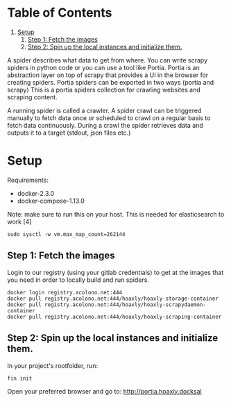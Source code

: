 
# Table of Contents

1.  [Setup](#org6e8aa9c)
    1.  [Step 1: Fetch the images](#org38d359a)
    2.  [Step 2: Spin up the local instances and initialize them.](#org0cfadc9)

A spider describes what data to get from where. You can write scrapy spiders in python code or you can use a tool like Portia.
Portia is an abstraction layer on top of scrapy that provides a UI in the browser for creating spiders.
Portia spiders can be exported in two ways (portia and scrapy)
This is a portia spiders collection for crawling websites and scraping content.

A running spider is called a crawler.
A spider crawl can be triggered manually to fetch data once or scheduled to crawl on a regular basis to fetch
data continuously. During a crawl the spider retrieves data and outputs it to a target (stdout, json files etc.)


<a id="org6e8aa9c"></a>

# Setup

<span class="underline">Requirements:</span>

-   docker-2.3.0
-   docker-compose-1.13.0

<span class="underline">Note:</span> make sure to run this on your host.
This is needed for elasticsearch to work [4]

    sudo sysctl -w vm.max_map_count=262144


<a id="org38d359a"></a>

## Step 1: Fetch the images

Login to our registry (using your gitlab credentials) to get at the images that you need in order to locally build and run spiders.

    docker login registry.acolono.net:444
    docker pull registry.acolono.net:444/hoaxly/hoaxly-storage-container
    docker pull registry.acolono.net:444/hoaxly/hoaxly-scrapydaemon-container
    docker pull registry.acolono.net:444/hoaxly/hoaxly-scraping-container


<a id="org0cfadc9"></a>

## Step 2: Spin up the local instances and initialize them.

In your project's rootfolder, run:

    fin init

Open your preferred browser and go to: http://portia.hoaxly.docksal

